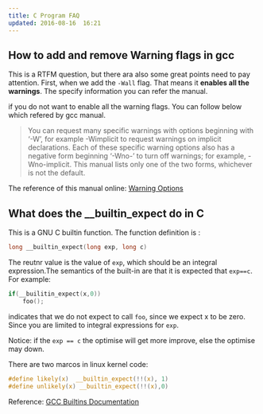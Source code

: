 ```yaml
---
title: C Program FAQ
updated: 2016-08-16  16:21
---
```


## How to add and remove Warning flags in gcc

This is a RTFM question, but there ara also some great points need to pay attention. First, when we add the `-Wall` flag. That means it **enables all the warnings**. The specify information you can refer the manual.

if you do not want to enable all the warning flags. You can follow below which refered by gcc manual.

> You can request many specific warnings with options beginning with ‘-W’, for example -Wimplicit to request warnings on implicit declarations. Each of these specific warning options also has a negative form beginning ‘-Wno-’ to turn off warnings; for example, -Wno-implicit. This manual lists only one of the two forms, whichever is not the default. 

The reference of this manual online: [Warning Options](https://gcc.gnu.org/onlinedocs/gcc/Warning-Options.html)

## What does the __builtin_expect do in C

This is a GNU C builtin function. The function definition is :

```c
long __builtin_expect(long exp, long c)
```

The reutnr value is the value of `exp`, which should be an integral expression.The semantics of the built-in are that it is expected that `exp==c`. For example:

```c
if(__builitin_expect(x,0))
	foo();
```

indicates that we do not expect to call `foo`, since we expect x to be zero. Since you are limited to integral expressions for `exp`.

Notice: if the `exp == c` the optimise will get more improve, else the optimise may down.

There are two marcos in linux kernel code:

```c
#define likely(x)  __builtin_expect(!!(x), 1)
#define unlikely(x) __builtin_expect(!!(x),0)
```

Reference: [GCC Builtins Documentation](https://gcc.gnu.org/onlinedocs/gcc/Other-Builtins.html)



